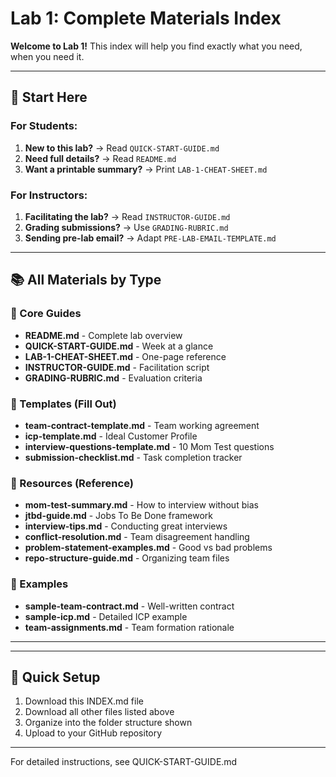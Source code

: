 # Lab 1: Complete Materials Index

**Welcome to Lab 1!** This index will help you find exactly what you need, when you need it.

---

## 🎯 Start Here

### For Students:
1. **New to this lab?** → Read `QUICK-START-GUIDE.md`
2. **Need full details?** → Read `README.md`
3. **Want a printable summary?** → Print `LAB-1-CHEAT-SHEET.md`

### For Instructors:
1. **Facilitating the lab?** → Read `INSTRUCTOR-GUIDE.md`
2. **Grading submissions?** → Use `GRADING-RUBRIC.md`
3. **Sending pre-lab email?** → Adapt `PRE-LAB-EMAIL-TEMPLATE.md`

---

## 📚 All Materials by Type

### 📘 Core Guides
- **README.md** - Complete lab overview
- **QUICK-START-GUIDE.md** - Week at a glance
- **LAB-1-CHEAT-SHEET.md** - One-page reference
- **INSTRUCTOR-GUIDE.md** - Facilitation script
- **GRADING-RUBRIC.md** - Evaluation criteria

### 📝 Templates (Fill Out)
- **team-contract-template.md** - Team working agreement
- **icp-template.md** - Ideal Customer Profile
- **interview-questions-template.md** - 10 Mom Test questions
- **submission-checklist.md** - Task completion tracker

### 📖 Resources (Reference)
- **mom-test-summary.md** - How to interview without bias
- **jtbd-guide.md** - Jobs To Be Done framework
- **interview-tips.md** - Conducting great interviews
- **conflict-resolution.md** - Team disagreement handling
- **problem-statement-examples.md** - Good vs bad problems
- **repo-structure-guide.md** - Organizing team files

### 📂 Examples
- **sample-team-contract.md** - Well-written contract
- **sample-icp.md** - Detailed ICP example
- **team-assignments.md** - Team formation rationale

---

---

## 🚀 Quick Setup

1. Download this INDEX.md file
2. Download all other files listed above
3. Organize into the folder structure shown
4. Upload to your GitHub repository

---

For detailed instructions, see QUICK-START-GUIDE.md
